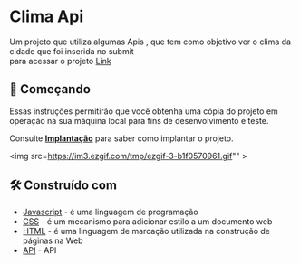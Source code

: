 # Clima Api

Um projeto que utiliza algumas Apis , que tem como objetivo ver o clima da cidade que foi inserida no submit <br>
para acessar o projeto [Link](https://caiomafia.github.io/Clima-Api/)


## 🚀 Começando

Essas instruções permitirão que você obtenha uma cópia do projeto em operação na sua máquina local para fins de desenvolvimento e teste.

Consulte **[Implantação](#-implanta%C3%A7%C3%A3o)** para saber como implantar o projeto.

<img src=https://im3.ezgif.com/tmp/ezgif-3-b1f0570961.gif""   >


## 🛠️ Construído com


* [Javascript]() - é uma linguagem de programação
* [CSS]() - é um mecanismo para adicionar estilo a um documento web
* [HTML]() - é uma linguagem de marcação utilizada na construção de páginas na Web
* [API](https://openweathermap.org/) - API 









